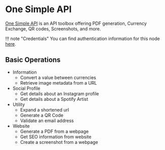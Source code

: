 # One Simple API

[One Simple API](https://onesimpleapi.com/) is an API toolbox offering PDF generation, Currency Exchange, QR codes, Screenshots, and more.

!!! note "Credentials"
    You can find authentication information for this node [here](/integrations/builtin/credentials/oneSimpleApi/).


## Basic Operations

* Information
    * Convert a value between currencies
    * Retrieve image metadata from a URL
* Social Profile
    * Get details about an Instagram profile
    * Get details about a Spotify Artist
* Utility
    * Expand a shortened url
    * Generate a QR Code
    * Validate an email address
* Website
    * Generate a PDF from a webpage
    * Get SEO information from website
    * Create a screenshot from a webpage
